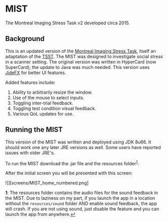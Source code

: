 # MIST
The Montreal Imaging Stress Task v2 developed circa 2015.

## Background
This is an updated version of the [Montreal Imaging Stress Task](https://www.ncbi.nlm.nih.gov/pmc/articles/PMC1197276/), itself an adaptation of the [TSST](https://pubmed.ncbi.nlm.nih.gov/8255414/).  The MIST was designed to investigate social stress in a scanner setting.
The original version was written in HyperCard (now SuperCard); the update to Java was much needed.  This version uses [JideFX](https://github.com/jidesoft/jidefx-oss) for better UI features.

Added features include:
1. Ability to arbitrarily resize the window.
2. Use of the mouse to select inputs.
3. Toggling inter-trial feedback.
4. Toggling test condition visual feedback.
5. Various QoL updates for use.

## Running the MIST
This version of the MIST was written and deployed using JDK 8u66.  It should work one any later JRE versions as well.  Some users have reported issues with older JRE's.

To run the MIST download the .jar file and the resources folder<sup id="a1">[1](#f1)</sup>.

After the initial screen you will be presented with this screen:

![][screens/MIST_home_numbered.png]

<b id="f1">1</b>: The resources folder contains the audio files for the sound feedback in the MIST.  Due to laziness on my part, if you launch the app in a location without the `resources/sound` folder AND enable sound feedback, the app will crash.  If you are not using sound, just disable the feature and you can launch the app from anywhere.[↩](#a1)
